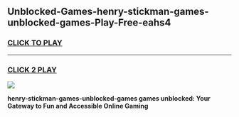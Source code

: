 
## Unblocked-Games-henry-stickman-games-unblocked-games-Play-Free-eahs4
<h3>
<a href="https://premium76.site?title=henry-stickman-games-unblocked-games&ref=19M">CLICK TO PLAY</a></h3>
<hr>

<h3>
<a href="https://premium76.site?title=henry-stickman-games-unblocked-games&ref=19M">CLICK 2 PLAY</a>
  
</h3>

<a href="https://premium76.site?title=henry-stickman-games-unblocked-games&ref=19M"><img src="https://clearcache.store/games.png"></a>


**henry-stickman-games-unblocked-games games unblocked: Your Gateway to Fun and Accessible Online Gaming**
